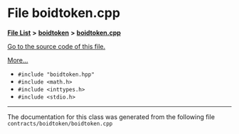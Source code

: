 
# File boidtoken.cpp


[**File List**](files.md) **>** [**boidtoken**](dir_8f3b15e9c9e9abb8fc9f284ea338c987.md) **>** [**boidtoken.cpp**](boidtoken_8cpp.md)

[Go to the source code of this file.](boidtoken_8cpp_source.md)

[More...](#detailed-description)

* `#include "boidtoken.hpp"`
* `#include <math.h>`
* `#include <inttypes.h>`
* `#include <stdio.h>`
























------------------------------
The documentation for this class was generated from the following file `contracts/boidtoken/boidtoken.cpp`
